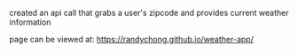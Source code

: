created an api call that grabs a user's zipcode and provides current weather information

page can be viewed at: https://randychong.github.io/weather-app/
